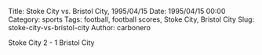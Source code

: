Title: Stoke City vs. Bristol City, 1995/04/15
Date: 1995/04/15 00:00
Category: sports
Tags: football, football scores, Stoke City, Bristol City
Slug: stoke-city-vs-bristol-city
Author: carbonero


Stoke City 2 - 1 Bristol City
